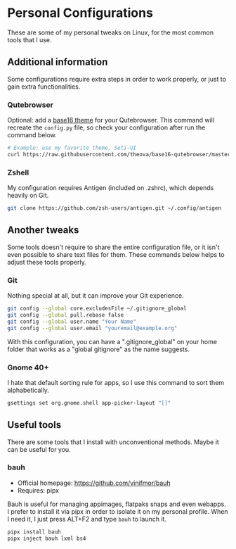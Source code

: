 # Personal Configurations

These are some of my personal tweaks on Linux, for the most common tools that I use.

## Additional information

Some configurations require extra steps in order to work properly, or just to gain extra functionalities.

### Qutebrowser

Optional: add a [base16 theme](https://github.com/tinted-theming/base16-qutebrowser) for your Qutebrowser. This command will recreate the `config.py` file, so check your configuration after run the command below.

```bash
# Example: use my favorite theme, Seti-UI
curl https://raw.githubusercontent.com/theova/base16-qutebrowser/master/themes/default/base16-seti.config.py > ~/.config/qutebrowser/config.py
```

### Zshell

My configuration requires Antigen (included on .zshrc), which depends heavily on Git.

```bash
git clone https://github.com/zsh-users/antigen.git ~/.config/antigen
```

## Another tweaks

Some tools doesn't require to share the entire configuration file, or it isn't even possible to share text files for them. These commands below helps to adjust these tools properly.

### Git

Nothing special at all, but it can improve your Git experience.

```bash
git config --global core.excludesFile ~/.gitignore_global
git config --global pull.rebase false
git config --global user.name "Your Name"
git config --global user.email "youremail@example.org"
```

With this configuration, you can have a ".gitignore_global" on your home folder that works as a "global gitignore" as the name suggests.

### Gnome 40+

I hate that default sorting rule for apps, so I use this command to sort them alphabetically.

```bash
gsettings set org.gnome.shell app-picker-layout "[]"
```

## Useful tools

There are some tools that I install with unconventional methods. Maybe it can be useful for you.

### bauh

- Official homepage: https://github.com/vinifmor/bauh
- Requires: pipx

Bauh is useful for managing appimages, flatpaks snaps and even webapps. I prefer to install it via pipx in order to isolate it on my personal profile. When I need it, I just press ALT+F2 and type `bauh` to launch it.

```bash
pipx install bauh
pipx inject bauh lxml bs4
```
